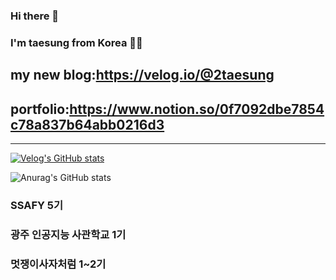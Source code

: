 ### Hi there 👋
### I'm taesung from Korea 👋👋

## my new blog:https://velog.io/@2taesung
## portfolio:https://www.notion.so/0f7092dbe7854c78a837b64abb0216d3

---------------------------------------------------------------------------------------------------------------------------------------

[![Velog's GitHub stats](https://velog-readme-stats.vercel.app/api?name=2taesung)](https://github.com/eungyeole/velog-readme-stats)

![Anurag's GitHub stats](https://github-readme-stats.vercel.app/api?username=2taesung&show_icons=true&theme=radical)
  

### SSAFY 5기
### 광주 인공지능 사관학교 1기
### 멋쟁이사자처럼 1~2기
